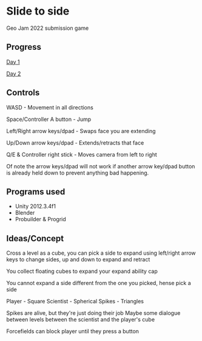 # Slide to side
 Geo Jam 2022 submission game

## Progress

[Day 1](https://youtu.be/brQPDQOjsV4)

[Day 2](https://youtu.be/loI34UKAZ5Y)

## Controls

WASD - Movement in all directions

Space/Controller A button - Jump

Left/Right arrow keys/dpad - Swaps face you are extending

Up/Down arrow keys/dpad - Extends/retracts that face

Q/E & Controller right stick - Moves camera from left to right


Of note the arrow keys/dpad will not work if another arrow key/dpad button is already held down to prevent anything bad happening.

## Programs used

- Unity 2012.3.4f1
- Blender
- Probuilder & Progrid

## Ideas/Concept

Cross a level as a cube, you can pick a side to expand using left/right arrow keys to change sides, up and down to expand and retract

You collect floating cubes to expand your expand ability cap

You cannot expand a side different from the one you picked, hense pick a side

Player - Square
Scientist - Spherical
Spikes - Triangles

Spikes are alive, but they're just doing their job
Maybe some dialogue between levels between the scientist and the player's cube

Forcefields can block player until they press a button
